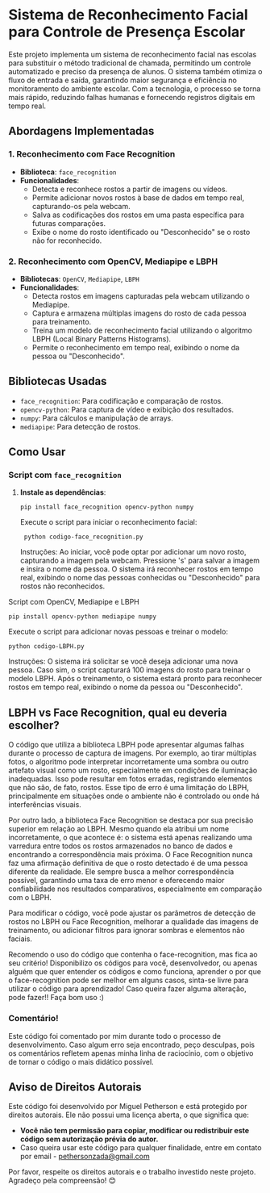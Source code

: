 # Sistema de Reconhecimento Facial para Controle de Presença Escolar

Este projeto implementa um sistema de reconhecimento facial nas escolas para substituir o método tradicional de chamada, permitindo um controle automatizado e preciso da presença de alunos. O sistema também otimiza o fluxo de entrada e saída, garantindo maior segurança e eficiência no monitoramento do ambiente escolar. Com a tecnologia, o processo se torna mais rápido, reduzindo falhas humanas e fornecendo registros digitais em tempo real.

## Abordagens Implementadas

### 1. Reconhecimento com Face Recognition

- **Biblioteca**: `face_recognition`
- **Funcionalidades**:
  - Detecta e reconhece rostos a partir de imagens ou vídeos.
  - Permite adicionar novos rostos à base de dados em tempo real, capturando-os pela webcam.
  - Salva as codificações dos rostos em uma pasta específica para futuras comparações.
  - Exibe o nome do rosto identificado ou "Desconhecido" se o rosto não for reconhecido.

### 2. Reconhecimento com OpenCV, Mediapipe e LBPH

- **Bibliotecas**: `OpenCV`, `Mediapipe`, `LBPH`
- **Funcionalidades**:
  - Detecta rostos em imagens capturadas pela webcam utilizando o Mediapipe.
  - Captura e armazena múltiplas imagens do rosto de cada pessoa para treinamento.
  - Treina um modelo de reconhecimento facial utilizando o algoritmo LBPH (Local Binary Patterns Histograms).
  - Permite o reconhecimento em tempo real, exibindo o nome da pessoa ou "Desconhecido".

## Bibliotecas Usadas

- `face_recognition`: Para codificação e comparação de rostos.
- `opencv-python`: Para captura de vídeo e exibição dos resultados.
- `numpy`: Para cálculos e manipulação de arrays.
- `mediapipe`: Para detecção de rostos.

## Como Usar

### Script com `face_recognition`

1. **Instale as dependências**:
   ```
   pip install face_recognition opencv-python numpy
   ```
    Execute o script para iniciar o reconhecimento facial:

   ```
    python codigo-face_recognition.py
   ```
    Instruções:
        Ao iniciar, você pode optar por adicionar um novo rosto, capturando a imagem pela webcam.
        Pressione 's' para salvar a imagem e insira o nome da pessoa.
        O sistema irá reconhecer rostos em tempo real, exibindo o nome das pessoas conhecidas ou "Desconhecido" para rostos não reconhecidos.

Script com OpenCV, Mediapipe e LBPH

   ```
pip install opencv-python mediapipe numpy
   ```
Execute o script para adicionar novas pessoas e treinar o modelo:

   ```
python codigo-LBPH.py
   ```
Instruções:
    O sistema irá solicitar se você deseja adicionar uma nova pessoa.
    Caso sim, o script capturará 100 imagens do rosto para treinar o modelo LBPH.
    Após o treinamento, o sistema estará pronto para reconhecer rostos em tempo real, exibindo o nome da pessoa ou "Desconhecido".

## LBPH vs Face Recognition, qual eu deveria escolher?

O código que utiliza a biblioteca LBPH pode apresentar algumas falhas durante o processo de captura de imagens. Por exemplo, ao tirar múltiplas fotos, o algoritmo pode interpretar incorretamente uma sombra ou outro artefato visual como um rosto, especialmente em condições de iluminação inadequadas. Isso pode resultar em fotos erradas, registrando elementos que não são, de fato, rostos. Esse tipo de erro é uma limitação do LBPH, principalmente em situações onde o ambiente não é controlado ou onde há interferências visuais.

Por outro lado, a biblioteca Face Recognition se destaca por sua precisão superior em relação ao LBPH. Mesmo quando ela atribui um nome incorretamente, o que acontece é: o sistema está apenas realizando uma varredura entre todos os rostos armazenados no banco de dados e encontrando a correspondência mais próxima. O Face Recognition nunca faz uma afirmação definitiva de que o rosto detectado é de uma pessoa diferente da realidade. Ele sempre busca a melhor correspondência possível, garantindo uma taxa de erro menor e oferecendo maior confiabilidade nos resultados comparativos, especialmente em comparação com o LBPH.

Para modificar o código, você pode ajustar os parâmetros de detecção de rostos no LBPH ou Face Recognition, melhorar a qualidade das imagens de treinamento, ou adicionar filtros para ignorar sombras e elementos não faciais.

Recomendo o uso do código que contenha o face-recognition, mas fica ao seu critério! Disponibilizo os códigos para você, desenvolvedor, ou apenas alguém que quer entender os códigos e como funciona, aprender o por que o face-recognition pode ser melhor em alguns casos, sinta-se livre para utilizar o código para aprendizado! Caso queira fazer alguma alteração, pode fazer!! Faça bom uso :)

### Comentário!

Este código foi comentado por mim durante todo o processo de desenvolvimento. Caso algum erro seja encontrado, peço desculpas, pois os comentários refletem apenas minha linha de raciocínio, com o objetivo de tornar o código o mais didático possível.

## Aviso de Direitos Autorais

Este código foi desenvolvido por Miguel Petherson e está protegido por direitos autorais. Ele não possui uma licença aberta, o que significa que:  

- **Você não tem permissão para copiar, modificar ou redistribuir este código sem autorização prévia do autor.**
- Caso queira usar este código para qualquer finalidade, entre em contato por email - pethersonzada@gmail.com  

Por favor, respeite os direitos autorais e o trabalho investido neste projeto.  
Agradeço pela compreensão! 😊



